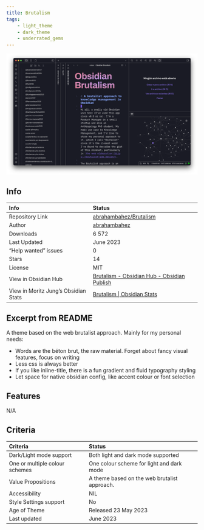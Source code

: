 ```yaml
---
title: Brutalism
tags:
    - light_theme
    - dark_theme
    - underrated_gems
---
```


<img src="https://raw.githubusercontent.com/abrahambahez/Brutalism/refs/heads/main/img/obsidian-brutalism-dark.png">

## Info
| Info | Status |
| :--- | :--- |
| Repository Link | [abrahambahez/Brutalism](https://github.com/abrahambahez/Brutalism) |
| Author | [abrahambahez](https://github.com/abrahambahez) |
| Downloads | 6 572 |
| Last Updated | June 2023 |
| “Help wanted” issues | 0 |
| Stars | 14 |
| License | MIT |
| View in Obsidian Hub | [Brutalism \- Obsidian Hub \- Obsidian Publish](https://publish.obsidian.md/hub/02+-+Community+Expansions/02.05+All+Community+Expansions/Themes/Brutalism) |
| View in Moritz Jung’s Obsidian Stats | [Brutalism \| Obsidian Stats](https://www.moritzjung.dev/obsidian-stats/themes/brutalism/) |

## Excerpt from README
A theme based on the web brutalist approach. Mainly for my personal needs:
- Words are the béton brut, the raw material. Forget about fancy visual features, focus on writing
- Less css is always better
- If you like inline-title, there is a fun gradient and fluid typography styling
- Let space for native obsidian config, like accent colour or font selection

## Features
N/A

## Criteria
| Criteria | Status | 
| :--- | :--- | 
| Dark/Light mode support | Both light and dark mode supported | 
| One or multiple colour schemes | One colour scheme for light and dark mode | 
| Value Propositions | A theme based on the web brutalist approach. |
| Accessibility | NIL | 
| Style Settings support | No | 
| Age of Theme | Released 23 May 2023 | 
| Last updated | June 2023 | 